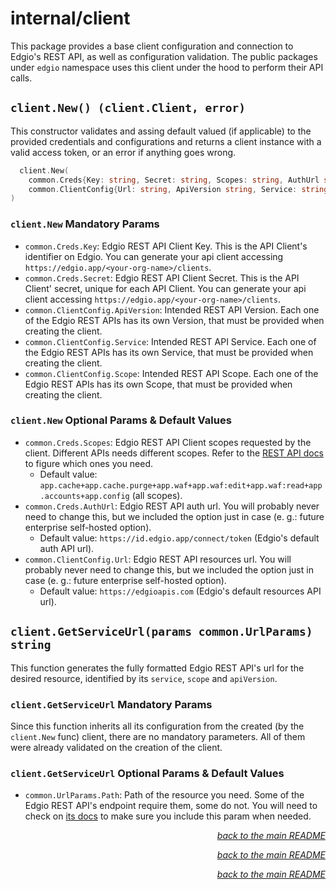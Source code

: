 # internal/client

This package provides a base client configuration and connection to Edgio's REST API, as well as configuration validation. The public packages under `edgio` namespace uses this client under the hood to perform their API calls.

## `client.New() (client.Client, error)`

This constructor validates and assing default valued (if applicable) to the provided credentials and configurations and returns a client instance with a valid access token, or an error if anything goes wrong.

```go
  client.New(
    common.Creds{Key: string, Secret: string, Scopes: string, AuthUrl string},
    common.ClientConfig{Url: string, ApiVersion string, Service: string, Scope: string, OrgId: string}
)
```

### `client.New` Mandatory Params

- `common.Creds.Key`: Edgio REST API Client Key. This is the API Client's identifier on Edgio. You can generate your api client accessing `https://edgio.app/<your-org-name>/clients`.
- `common.Creds.Secret`: Edgio REST API Client Secret. This is the API Client' secret, unique for each API Client. You can generate your api client accessing `https://edgio.app/<your-org-name>/clients`.
- `common.ClientConfig.ApiVersion`: Intended REST API Version. Each one of the Edgio REST APIs has its own Version, that must be provided when creating the client.
- `common.ClientConfig.Service`: Intended REST API Service. Each one of the Edgio REST APIs has its own Service, that must be provided when creating the client.
- `common.ClientConfig.Scope`: Intended REST API Scope. Each one of the Edgio REST APIs has its own Scope, that must be provided when creating the client.

### `client.New` Optional Params & Default Values

- `common.Creds.Scopes`: Edgio REST API Client scopes requested by the client. Different APIs needs different scopes. Refer to the [REST API docs](https://docs.edg.io/rest_api) to figure which ones you need.
  - Default value: `app.cache+app.cache.purge+app.waf+app.waf:edit+app.waf:read+app.accounts+app.config` (all scopes).
- `common.Creds.AuthUrl`: Edgio REST API auth url. You will probably never need to change this, but we included the option just in case (e. g.: future enterprise self-hosted option).
  - Default value: `https://id.edgio.app/connect/token` (Edgio's default auth API url).
- `common.ClientConfig.Url`: Edgio REST API resources url. You will probably never need to change this, but we included the option just in case (e. g.: future enterprise self-hosted option).
  - Default value: `https://edgioapis.com` (Edgio's default resources API url).

## `client.GetServiceUrl(params common.UrlParams) string`

This function generates the fully formatted Edgio REST API's url for the desired resource, identified by its `service`, `scope` and `apiVersion`.

### `client.GetServiceUrl` Mandatory Params

Since this function inherits all its configuration from the created (by the `client.New` func) client, there are no mandatory parameters. All of them were already validated on the creation of the client.

### `client.GetServiceUrl` Optional Params & Default Values

- `common.UrlParams.Path`: Path of the resource you need. Some of the Edgio REST API's endpoint require them, some do not. You will need to check on [its docs](https://docs.edg.io/rest_api) to make sure you include this param when needed.

<p align="right"><em><a href="../../#client">back to the main README</a></em></p>
<p align="right"><em><a href="/#client">back to the main README</a></em></p>
<p align="right"><em><a href="/edgio-go-sdk/#client">back to the main README</a></em></p>
